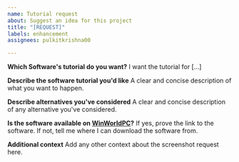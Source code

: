 ```yaml
---
name: Tutorial request
about: Suggest an idea for this project
title: "[REQUEST]"
labels: enhancement
assignees: pulkitkrishna00

---
```


**Which Software's tutorial do you want?**
I want the tutorial for [...]

**Describe the software tutorial you'd like**
A clear and concise description of what you want to happen.

**Describe alternatives you've considered**
A clear and concise description of any alternative you've considered.

**Is the software available on [WinWorldPC](https://winworldpc.com/)?**
If yes, prove the link to the software. If not, tell me where I can download the software from.

**Additional context**
Add any other context about the screenshot request here.
